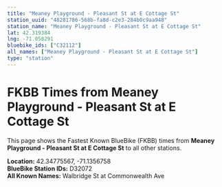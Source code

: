 ```yaml
---
title: "Meaney Playground - Pleasant St at E Cottage St"
station_uuid: "48281786-568b-fa8d-c2e3-284b0c9aa948"
station_name: "Meaney Playground - Pleasant St at E Cottage St"
lat: 42.319384
lng: -71.058291
bluebike_ids: ["C32112"]
all_names: ["Meaney Playground - Pleasant St at E Cottage St"]
type: "station"
---
```


# FKBB Times from Meaney Playground - Pleasant St at E Cottage St

This page shows the Fastest Known BlueBike (FKBB) times from **Meaney Playground - Pleasant St at E Cottage St** to all other stations.

**Location:** 42.34775567, -71.1356758  
**BlueBike Station IDs:** D32072  
**All Known Names:** Walbridge St at Commonwealth Ave

